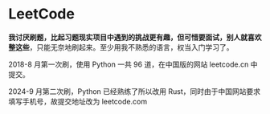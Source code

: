 # LeetCode

**我讨厌刷题，比起习题现实项目中遇到的挑战更有趣，但可惜要面试，别人就喜欢整这些**，只能无奈地刷起来。至少用我不熟悉的语言，权当入门学习了。

2018-8 月第一次刷，使用 Python 一共 96 道，在中国版的网站 leetcode.cn 中提交。

2024-9 月第二次刷，Python 已经熟练了所以改用 Rust，同时由于中国网站要求填写手机号，故提交地址改为 leetcode.com
